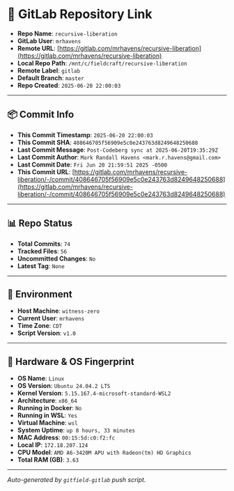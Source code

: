 # 🔗 GitLab Repository Link

- **Repo Name**: `recursive-liberation`
- **GitLab User**: `mrhavens`
- **Remote URL**: [https://gitlab.com/mrhavens/recursive-liberation](https://gitlab.com/mrhavens/recursive-liberation)
- **Local Repo Path**: `/mnt/c/fieldcraft/recursive-liberation`
- **Remote Label**: `gitlab`
- **Default Branch**: `master`
- **Repo Created**: `2025-06-20 22:00:03`

---

## 📦 Commit Info

- **This Commit Timestamp**: `2025-06-20 22:00:03`
- **This Commit SHA**: `408646705f56909e5c0e243763d8249648250688`
- **Last Commit Message**: `Post-Codeberg sync at 2025-06-20T19:35:29Z`
- **Last Commit Author**: `Mark Randall Havens <mark.r.havens@gmail.com>`
- **Last Commit Date**: `Fri Jun 20 21:59:51 2025 -0500`
- **This Commit URL**: [https://gitlab.com/mrhavens/recursive-liberation/-/commit/408646705f56909e5c0e243763d8249648250688](https://gitlab.com/mrhavens/recursive-liberation/-/commit/408646705f56909e5c0e243763d8249648250688)

---

## 📊 Repo Status

- **Total Commits**: `74`
- **Tracked Files**: `56`
- **Uncommitted Changes**: `No`
- **Latest Tag**: `None`

---

## 🧽 Environment

- **Host Machine**: `witness-zero`
- **Current User**: `mrhavens`
- **Time Zone**: `CDT`
- **Script Version**: `v1.0`

---

## 🧬 Hardware & OS Fingerprint

- **OS Name**: `Linux`
- **OS Version**: `Ubuntu 24.04.2 LTS`
- **Kernel Version**: `5.15.167.4-microsoft-standard-WSL2`
- **Architecture**: `x86_64`
- **Running in Docker**: `No`
- **Running in WSL**: `Yes`
- **Virtual Machine**: `wsl`
- **System Uptime**: `up 8 hours, 33 minutes`
- **MAC Address**: `00:15:5d:c0:f2:fc`
- **Local IP**: `172.18.207.124`
- **CPU Model**: `AMD A6-3420M APU with Radeon(tm) HD Graphics`
- **Total RAM (GB)**: `3.63`

---

_Auto-generated by `gitfield-gitlab` push script._
